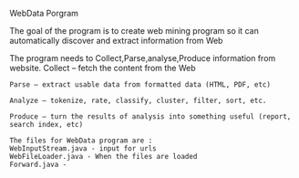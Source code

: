  WebData Porgram


The goal of the program is to create web mining program so it can  automatically discover and extract information from Web 


 The program needs to Collect,Parse,analyse,Produce information from website.
    Collect – fetch the content from the Web
    
    Parse – extract usable data from formatted data (HTML, PDF, etc)
    
    Analyze – tokenize, rate, classify, cluster, filter, sort, etc.
    
    Produce – turn the results of analysis into something useful (report, search index, etc)
    
    The files for WebData program are :
    WebInputStream.java - input for urls
    WebFileLoader.java - When the files are loaded 
    Forward.java - 
    
    


